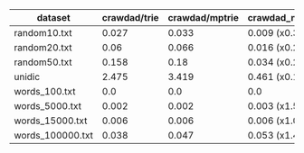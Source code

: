 |dataset|crawdad/trie|crawdad/mptrie|crawdad_new_constr/trie| crawdad_new_constr/mptrie |
|---|---|---|---|---|
|random10.txt|0.027|0.033|0.009 (x0.33)|0.019 (x0.58)|
|random20.txt|0.06|0.066|0.016 (x0.27)|0.042 (x0.64)|
|random50.txt|0.158|0.18|0.034 (x0.22)|0.078 (x0.43)|
|unidic|2.475|3.419|0.461 (x0.19)|0.714 (x0.21)|
|words_100.txt|0.0|0.0|0.0|0.0|
|words_5000.txt|0.002|0.002|0.003 (x1.5)|0.002 (x1.0)|
|words_15000.txt|0.006|0.006|0.006 (x1.0)|0.006 (x1.0)|
|words_100000.txt|0.038|0.047|0.053 (x1.4)|0.046 (x0.98)|
